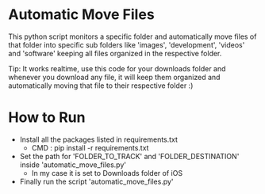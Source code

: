 # Automatic Move Files
This python script monitors a specific folder and automatically move files of that folder into specific sub folders like 'images', 'development', 'videos' and 'software' keeping all files organized in the respective folder.   

Tip: It works realtime, use this code for your downloads folder and whenever you download any file, it will keep them organized and automatically moving that file to their respective folder :)   

# How to Run

* Install all the packages listed in requirements.txt
  * CMD : pip install -r requirements.txt
* Set the path for 'FOLDER_TO_TRACK' and 'FOLDER_DESTINATION' inside 'automatic_move_files.py'
  * In my case it is set to Downloads folder of iOS
* Finally run the script 'automatic_move_files.py'
